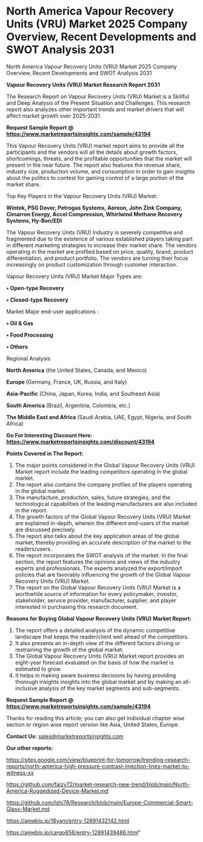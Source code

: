 # North America Vapour Recovery Units (VRU) Market 2025 Company Overview, Recent Developments and SWOT Analysis 2031
North America Vapour Recovery Units (VRU) Market 2025 Company Overview, Recent Developments and SWOT Analysis 2031

<strong>Vapour Recovery Units (VRU) Market Research Report 2031</strong>

The Research Report on Vapour Recovery Units (VRU) Market is a Skillful and Deep Analysis of the Present Situation and Challenges. This research report also analyzes other important trends and market drivers that will affect market growth over 2025-2031.

<strong>Request Sample Report @ <a href=https://www.marketreportsinsights.com/sample/43194>https://www.marketreportsinsights.com/sample/43194</a></strong>

This Vapour Recovery Units (VRU) market report aims to provide all the participants and the vendors will all the details about growth factors, shortcomings, threats, and the profitable opportunities that the market will present in the near future. The report also features the revenue share, industry size, production volume, and consumption in order to gain insights about the politics to contest for gaining control of a large portion of the market share.

Top Key Players in the Vapour Recovery Units (VRU) Market:

<strong>Wintek, PSG Dover, Petrogas Systems, Aereon, John Zink Company, Cimarron Energy, Accel Compression, Whirlwind Methane Recovery Systems, Hy-Bon/EDI</strong>

The Vapour Recovery Units (VRU) Industry is severely competitive and fragmented due to the existence of various established players taking part in different marketing strategies to increase their market share. The vendors operating in the market are profiled based on price, quality, brand, product differentiation, and product portfolio. The vendors are turning their focus increasingly on product customization through customer interaction.

Vapour Recovery Units (VRU) Market Major Types are:

<strong>•  Open-type Recovery

•  Closed-type Recovery</strong>

Market Major end-user applications :

<strong>•  Oil & Gas

•  Food Processing

•  Others</strong>

Regional Analysis

</u><strong><b>North America</b></strong> (the United States, Canada, and Mexico)

<strong><b>Europe </b></strong>(Germany, France, UK, Russia, and Italy)

<strong><b>Asia-Pacific</b></strong> (China, Japan, Korea, India, and Southeast Asia)

<strong><b>South America</b></strong> (Brazil, Argentina, Colombia, etc.)

<strong><b>The Middle East and Africa</b></strong> (Saudi Arabia, UAE, Egypt, Nigeria, and South Africa)

<strong>Go For Interesting Discount Here: <a href=https://www.marketreportsinsights.com/discount/43194>https://www.marketreportsinsights.com/discount/43194</a></strong>

<strong>Points Covered in The Report:</strong>
<ol>
  <li>The major points considered in the Global Vapour Recovery Units (VRU) Market report include the leading competitors operating in the global market.</li>
  <li>The report also contains the company profiles of the players operating in the global market.</li>
  <li>The manufacture, production, sales, future strategies, and the technological capabilities of the leading manufacturers are also included in the report.</li>
  <li>The growth factors of the Global Vapour Recovery Units (VRU) Market are explained in-depth, wherein the different end-users of the market are discussed precisely.</li>
  <li>The report also talks about the key application areas of the global market, thereby providing an accurate description of the market to the readers/users.</li>
  <li>The report incorporates the SWOT analysis of the market. In the final section, the report features the opinions and views of the industry experts and professionals. The experts analyzed the export/import policies that are favorably influencing the growth of the Global Vapour Recovery Units (VRU) Market.</li>
  <li>The report on the Global Vapour Recovery Units (VRU) Market is a worthwhile source of information for every policymaker, investor, stakeholder, service provider, manufacturer, supplier, and player interested in purchasing this research document.</li>
</ol>
<strong>Reasons for Buying Global Vapour Recovery Units (VRU) Market Report:</strong>

<ol>
  <li>The report offers a detailed analysis of the dynamic competitive landscape that keeps the reader/client well ahead of the competitors.</li>
  <li>It also presents an in-depth view of the different factors driving or restraining the growth of the global market.</li>
  <li>The Global Vapour Recovery Units (VRU) Market report provides an eight-year forecast evaluated on the basis of how the market is estimated to grow.</li>
  <li>It helps in making aware business decisions by having providing thorough insights insights into the global market and by making an all-inclusive analysis of the key market segments and sub-segments.</li>
</ol>
<strong>Request Sample Report @ <a href=https://www.marketreportsinsights.com/sample/43194>https://www.marketreportsinsights.com/sample/43194</a></strong>


Thanks for reading this article; you can also get individual chapter wise section or region wise report version like Asia, United States, Europe.

<strong>Contact Us:</strong>
sales@marketreportsinsights.com

<strong>Our other reports:</strong>

<a href=https://sites.google.com/view/blueprint-for-tomorrow/trending-research-reports/north-america-high-pressure-contrast-injection-lines-market-to-witness-xx>https://sites.google.com/view/blueprint-for-tomorrow/trending-research-reports/north-america-high-pressure-contrast-injection-lines-market-to-witness-xx</a>

<a href=https://github.com/faizy72/market-research-new-trend/blob/main/North-America-Ruggedized-Device-Market.md>https://github.com/faizy72/market-research-new-trend/blob/main/North-America-Ruggedized-Device-Market.md</a>

<a href=https://github.com/Ishi78/Research/blob/main/Europe-Commercial-Smart-Glass-Market.md>https://github.com/Ishi78/Research/blob/main/Europe-Commercial-Smart-Glass-Market.md</a>

<a href=https://ameblo.jp/18yam/entry-12891432142.html>https://ameblo.jp/18yam/entry-12891432142.html</a>

<a href=https://ameblo.jp/cargo656/entry-12891439486.html>https://ameblo.jp/cargo656/entry-12891439486.html</a>"
